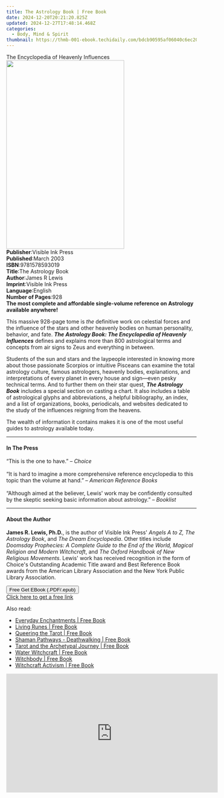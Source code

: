 ```yaml
---
title: The Astrology Book | Free Book
date: 2024-12-20T20:21:20.825Z
updated: 2024-12-27T17:48:14.468Z
categories:
  - Body, Mind & Spirit
thumbnail: https://thmb-001-ebook.techidaily.com/bdcb90595af06040c6ec2098726a488feead467ee0098fabb0e29dc7a479ffe6.jpg
---
```

<main id="book-container">
  <div class="flex flex-col">
    <div class="book-brief flex-1 py-6 px-4 sm:p-6 md:py-10 md:px-8">
      <!-- brief-->
      <div class="book-brief-main">The Encyclopedia of Heavenly Influences</div>
    </div>
    <div
      class="book-meta-info flex-1 grid gap-4 col-start-1 col-end-3 row-start-1 sm:mb-6 sm:grid-cols-4 lg:gap-6 lg:col-start-2 lg:row-end-6 lg:row-span-6 lg:mb-0"
    >
      <div
        class="book-meta-info-left place-content-center mt-4 p-4 text-sm leading-6 col-start-2 col-span-2 dark:text-slate-400"
      >
        <img
          class="w-full h-500 object-cover rounded-lg sm:h-255 sm:col-span-2 lg:col-span-full"
          src="https://img-001-ebook.techidaily.com/a6e1afb4e8d72a585b496810a25ef39372f0d4d12e012ec9073237ad9778205a.jpg"
          alt=""
          width="312"
          height="500"
        />
      </div>
      <div
        class="book-meta-info-right mt-2 col-start-1 row-start-2 col-span-3 self-center"
      >
        <!-- meta data  -->
        <div class="flex flex-col px-4 md:px-8">
          <div class="flex-1">
            <strong>Publisher</strong>:<span class="px-2"
              >Visible Ink Press</span
            >
          </div>
          <div class="flex-1">
            <strong>Published</strong>:<span class="px-2">March 2003</span>
          </div>
          <div class="flex-1">
            <strong>ISBN</strong>:<span class="px-2">9781578593019</span>
          </div>
          <div class="flex-1">
            <strong>Title</strong>:<span class="px-2">The Astrology Book</span>
          </div>
          <div class="flex-1">
            <strong>Author</strong>:<span class="px-2">James R Lewis</span>
          </div>
          <div class="flex-1">
            <strong>Imprint</strong>:<span class="px-2">Visible Ink Press</span>
          </div>
          <div class="flex-1">
            <strong>Language</strong>:<span class="px-2">English</span>
          </div>
          <div class="flex-1">
            <strong>Number of Pages</strong>:<span class="px-2">928</span>
          </div>
        </div>
      </div>
    </div>
    <div class="book-description flex-1 py-6 px-4 sm:p-6 md:py-10 md:px-8">
      <div class="book-description-main">
        <div accordion-content="" id="description">
          <b
            >The most complete and affordable single-volume reference on
            Astrology available anywhere!</b
          >
          <p>
            This massive 928-page tome is <i>the</i> definitive work on
            celestial forces and the influence of the stars and other heavenly
            bodies on human personality, behavior, and fate.
            <b
              ><i
                >The Astrology Book: The Encyclopedia of Heavenly Influences</i
              ></b
            >
            defines and explains more than 800 astrological terms and concepts
            from air signs to Zeus and everything in between.
          </p>
          <p>
            Students of the sun and stars and the laypeople interested in
            knowing more about those passionate Scorpios or intuitive Pisceans
            can examine the total astrology culture, famous astrologers,
            heavenly bodies, explanations, and interpretations of every planet
            in every house and sign—even pesky technical terms. And to further
            them on their star quest, <i><b>The Astrology Book</b></i> includes
            a special section on casting a chart. It also includes a table of
            astrological glyphs and abbreviations, a helpful bibliography, an
            index, and a list of organizations, books, periodicals, and websites
            dedicated to the study of the influences reigning from the heavens.
          </p>
          <p>
            The wealth of information it contains makes it is one of the most
            useful guides to astrology available today.
          </p>
        </div>
        <div class="accordion-fader"></div>
      </div>
    </div>
    <div class="book-excerpts flex-1 py-6 px-4 sm:p-6 md:py-10 md:px-8">
      <!-- excerpts-->
      <div class="book-excerpts-main">
        <hr />
        <h4 class="placeholder placeholder-heading">
          <span>In The Press</span>
        </h4>
        <p>
          “This is the one to have.” – <i>Choice</i><br /><br />“It is hard to
          imagine a more comprehensive reference encyclopedia to this topic than
          the volume at hand.” – <i>American Reference Books</i
          ><br /><br />“Although aimed at the believer, Lewis' work may be
          confidently consulted by the skeptic seeking basic information about
          astrology.” – <i>Booklist</i>
        </p>
      </div>
    </div>
    <div class="book-about-author flex-1 py-6 px-4 sm:p-6 md:py-10 md:px-8">
      <!-- about author-->
      <div class="book-main-author-main">
        <hr />
        <h4 class="placeholder placeholder-heading">
          <span>About the Author</span>
        </h4>
        <p>
          <b>James R. Lewis, Ph.D.</b>, is the author of Visible Ink Press'
          <i>Angels A to Z, The Astrology Book</i>, and
          <i>The Dream Encyclopedia</i>. Other titles include
          <i
            >Doomsday Prophecies: A Complete Guide to the End of the World,
            Magical Religion and Modern Witchcraft</i
          >, and <i>The Oxford Handbook of New Religious Movements</i>. Lewis'
          work has received recognition in the form of Choice's Outstanding
          Academic Title award and Best Reference Book awards from the American
          Library Association and the New York Public Library Association.
        </p>
      </div>
    </div>
    <div class="book-free-get flex-1 py-6 px-4 sm:p-6 md:py-10 md:px-8">
      <button
        id="btn-free-get"
        class="bg-blue-500 hover:bg-blue-700 text-white font-bold py-2 px-4 rounded"
      >
        Free Get EBook (.PDF/.epub)
      </button>
      <div id="countdown-display" class="px-2 text-lg mt-2"></div>
      <a
        id="free-link"
        class="hidden bg-blue-500 hover:bg-blue-700 text-white font-bold py-2 px-4 rounded"
        href="https://www.ebooks.com/en-us/book/96489577/the-astrology-book/james-r-lewis/"
        target="_blank"
        >Click here to get a free link</a
      >
    </div>
    <script>
      let countdownTime = 0;
      let countdownInterval = null;
      document
        .getElementById('btn-free-get')
        .addEventListener('click', startCountdown);
      function startCountdown() {
        countdownTime = new Date().getTime() + 60000 * 3;
        countdownInterval = setInterval(updateCountdown, 1000);
        document.getElementById('btn-free-get').disabled = true;
        document
          .getElementById('btn-free-get')
          .classList.add('bg-gray-500', 'cursor-not-allowed');
      }
      function updateCountdown() {
        let currentTime = new Date().getTime();
        let timeLeft = countdownTime - currentTime;
        let secondsLeft = Math.floor(timeLeft / 1000);
        document.getElementById('countdown-display').innerHTML =
          `Remaining time: ${secondsLeft} seconds.`;
        if (secondsLeft <= 0) {
          clearInterval(countdownInterval);
          document.getElementById('btn-free-get').classList.add('hidden');
          document.getElementById('free-link').classList.remove('hidden');
          document.getElementById('countdown-display').innerHTML = '';
        }
      }
    </script>
  </div>
</main>

<ins class="adsbygoogle"
      style="display:block"
      data-ad-client="ca-pub-7571918770474297"
      data-ad-slot="8358498916"
      data-ad-format="auto"
      data-full-width-responsive="true"></ins>
    

<span class="atpl-alsoreadstyle">Also read:</span>
<div><ul>
<li><a href="https://novels-ebooks.techidaily.com/138624679-9781785359248-everyday-enchantments/"><u>Everyday Enchantments | Free Book</u></a></li>
<li><a href="https://novels-ebooks.techidaily.com/138627038-9781633411326-living-runes/"><u>Living Runes | Free Book</u></a></li>
<li><a href="https://novels-ebooks.techidaily.com/138627032-9781633411029-queering-the-tarot/"><u>Queering the Tarot | Free Book</u></a></li>
<li><a href="https://novels-ebooks.techidaily.com/138624677-9781785358197-shaman-pathways-deathwalking/"><u>Shaman Pathways - Deathwalking | Free Book</u></a></li>
<li><a href="https://novels-ebooks.techidaily.com/138627031-9781633411180-tarot-and-the-archetypal-journey/"><u>Tarot and the Archetypal Journey | Free Book</u></a></li>
<li><a href="https://novels-ebooks.techidaily.com/138627039-9781633410992-water-witchcraft/"><u>Water Witchcraft | Free Book</u></a></li>
<li><a href="https://novels-ebooks.techidaily.com/138627033-9781633411258-witchbody/"><u>Witchbody | Free Book</u></a></li>
<li><a href="https://novels-ebooks.techidaily.com/138627034-9781633411166-witchcraft-activism/"><u>Witchcraft Activism | Free Book</u></a></li>
</ul></div>

<!-- affiliate ads begin -->
<iframe width="560" height="315" src="https://www.youtube.com/embed/43goO8X0iX0?si=48Cqf6td2q_6T6h3" title="YouTube video player" frameborder="0" allow="accelerometer; autoplay; clipboard-write; encrypted-media; gyroscope; picture-in-picture; web-share" referrerpolicy="strict-origin-when-cross-origin" allowfullscreen></iframe>
<!-- affiliate ads end -->

